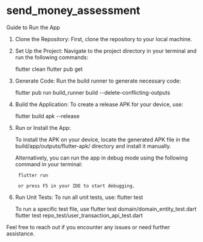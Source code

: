 # send_money_assessment
Guide to Run the App

1. Clone the Repository: First, clone the repository to your local machine.

2. Set Up the Project: Navigate to the project directory in your terminal and run the following commands:
    
    flutter clean
    flutter pub get

3. Generate Code: Run the build runner to generate necessary code:
    
    flutter pub run build_runner build --delete-conflicting-outputs

4. Build the Application: To create a release APK for your device, use:
    
    flutter build apk --release

5. Run or Install the App:

    To install the APK on your device, locate the generated APK file in the build/app/outputs/flutter-apk/ directory and install it manually.

    Alternatively, you can run the app in debug mode using the following command in your terminal:

        flutter run

        or press F5 in your IDE to start debugging.


6. Run Unit Tests:
    To run all unit tests, use: 
        flutter test


    To run a specific test file, use
        flutter test domain/domain_entity_test.dart
        flutter test repo_test/user_transaction_api_test.dart

        
Feel free to reach out if you encounter any issues or need further assistance.
